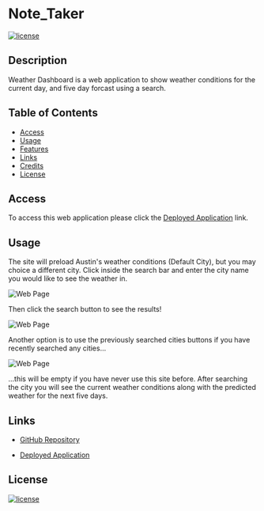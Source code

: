 # Note_Taker

[![license](https://img.shields.io/badge/license-MIT%20License-brightgreen)](https://choosealicense.com/licenses/unlicense/)

## Description
Weather Dashboard is a web application to show weather conditions for the current day, and five day forcast using a search.

## Table of Contents
- [Access](#access)
- [Usage](#usage)
- [Features](#features)
- [Links](#links)
- [Credits](#credits)
- [License](#license)

## Access
To access this web application please click the [Deployed Application](https://paw6063.github.io/Homework06_WeatherDashboard/) link.

## Usage
The site will preload Austin's weather conditions (Default City), but you may choice a different city. Click inside the search bar and enter the city name you would like to see the weather in.

![Web Page](./assets/images/Picture1.png)

Then click the search button to see the results!

![Web Page](./assets/images/Picture2.png)

Another option is to use the previously searched cities buttons if you have recently searched any cities...

![Web Page](./assets/images/Picture3.png)

...this will be empty if you have never use this site before.
After searching the city you will see the current weather conditions along with the predicted weather for the next five days.

## Links
- [GitHub Repository](https://github.com/PAW6063/Note_Taker)

- [Deployed Application](https://paw6063.github.io/Homework06_WeatherDashboard/)

## License
[![license](https://img.shields.io/badge/license-MIT%20License-brightgreen)](https://choosealicense.com/licenses/unlicense/)